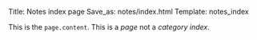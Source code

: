 Title: Notes index page
Save_as: notes/index.html
Template: notes_index

This is the `page.content`. This is a *page* not a *category index*.

